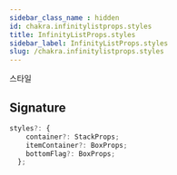 ```yaml
---
sidebar_class_name : hidden
id: chakra.infinitylistprops.styles
title: InfinityListProps.styles
sidebar_label: InfinityListProps.styles
slug: /chakra.infinitylistprops.styles
---
```






스타일

## Signature

```typescript
styles?: {
    container?: StackProps;
    itemContainer?: BoxProps;
    bottomFlag?: BoxProps;
  };
```
